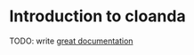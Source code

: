 # Introduction to cloanda

TODO: write [great documentation](http://jacobian.org/writing/what-to-write/)

